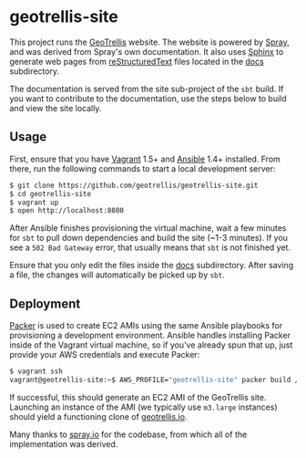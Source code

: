 # geotrellis-site

This project runs the [GeoTrellis](http://geotrellis.io) website. The website is powered by [Spray](http://spray.io/), and was derived from Spray's own documentation. It also uses [Sphinx](http://sphinx-doc.org/) to generate web pages from [reStructuredText](http://docutils.sourceforge.net/rst.html) files located in the [docs](docs/) subdirectory.

The documentation is served from the site sub-project of the `sbt` build. If you want to contribute to the documentation, use the steps below to build and view the site locally.

## Usage

First, ensure that you have [Vagrant](https://www.vagrantup.com/) 1.5+ and [Ansible](http://docs.ansible.com/intro_installation.html) 1.4+ installed. From there, run the following commands to start a local development server:

```bash
$ git clone https://github.com/geotrellis/geotrellis-site.git
$ cd geotrellis-site
$ vagrant up
$ open http://localhost:8080
```

After Ansible finishes provisioning the virtual machine, wait a few minutes for `sbt` to pull down dependencies and build the site (~1-3 minutes). If you see a `502 Bad Gateway` error, that usually means that `sbt` is not finished yet.

Ensure that you only edit the files inside the [docs](docs/) subdirectory. After saving a file, the changes will automatically be picked up by `sbt`.

## Deployment

[Packer](http://packer.io) is used to create EC2 AMIs using the same Ansible playbooks for provisioning a development environment. Ansible handles installing Packer inside of the Vagrant virtual machine, so if you've already spun that up, just provide your AWS credentials and execute Packer:

```bash
$ vagrant ssh
vagrant@geotrellis-site:~$ AWS_PROFILE="geotrellis-site" packer build /opt/geotrellis-site/deployment/packer/template.js
```

If successful, this should generate an EC2 AMI of the GeoTrellis site. Launching an instance of the AMI (we typically use `m3.large` instances) should yield a functioning clone of [geotrellis.io](http://geotrellis.io).

Many thanks to [spray.io](http://spray.io) for the codebase, from which all of the implementation was derived.
